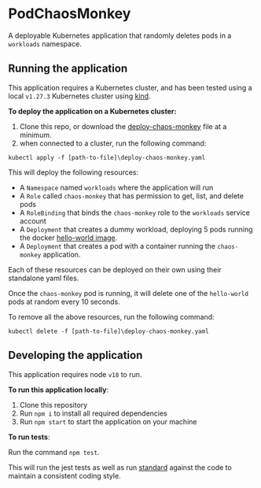 # PodChaosMonkey
A deployable Kubernetes application that randomly deletes pods in a `workloads` namespace.

## Running the application
This application requires a Kubernetes cluster, and has been tested using a local `v1.27.3` Kubernetes cluster using [kind](https://kind.sigs.k8s.io/).

**To deploy the application on a Kubernetes cluster:**
1. Clone this repo, or download the [deploy-chaos-monkey](https://github.com/sean-web/PodChaosMonkey/blob/main/kubernetes/deploy-chaos-monkey.yaml) file at a minimum.
2. when connected to a cluster, run the following command:

 ```kubectl apply -f [path-to-file]\deploy-chaos-monkey.yaml```

 This will deploy the following resources:
 - A `Namespace` named `workloads` where the application will run
 - A `Role` called `chaos-monkey` that has permission to get, list, and delete pods
 - A `RoleBinding` that binds the `chaos-monkey` role to the `workloads` service account
 - A `Deployment` that creates a dummy workload, deploying 5 pods running the docker [hello-world image](https://hub.docker.com/_/hello-world).
 - A `Deployment` that creates a pod with a container running the `chaos-monkey` application.

Each of these resources can be deployed on their own using their standalone yaml files.

Once the `chaos-monkey` pod is running, it will delete one of the `hello-world` pods at random every 10 seconds.

To remove all the above resources, run the following command:

```kubectl delete -f [path-to-file]\deploy-chaos-monkey.yaml```

## Developing the application
This application requires node `v18` to run.

**To run this application locally**:
1. Clone this repository
2. Run `npm i` to install all required dependencies
3. Run `npm start` to start the application on your machine

**To run tests**:

Run the command `npm test`.

This will run the jest tests as well as run [standard](https://standardjs.com/) against the code to maintain a consistent coding style.

